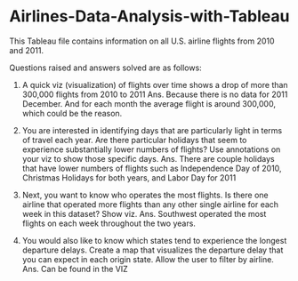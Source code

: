 # Airlines-Data-Analysis-with-Tableau
This Tableau file contains information on all U.S. airline flights from 2010 and 2011.  

Questions raised and answers solved are as follows:

1.	A quick viz (visualization) of flights over time shows a drop of more than 300,000 flights from 2010 to 2011
Ans. Because there is no data for 2011 December. And for each month the average flight is around 300,000, which could be the reason.

2. You are interested in identifying days that are particularly light in terms of travel each year.  Are there particular holidays that seem to experience substantially lower numbers of flights? Use annotations on your viz to show those specific days.
Ans. There are couple holidays that have lower numbers of flights such as Independence Day of 2010, Christmas Holidays for both years, and Labor Day for 2011

3. Next, you want to know who operates the most flights.  Is there one airline that operated more flights than any other single airline for each week in this dataset? Show viz.
Ans. Southwest operated the most flights on each week throughout the two years.

4.	You would also like to know which states tend to experience the longest departure delays.  Create a map that visualizes the departure delay that you can expect in each origin state.  Allow the user to filter by airline. 
Ans. Can be found in the VIZ
